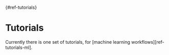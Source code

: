 [](){#ref-tutorials}
# Tutorials

Currently there is one set of tutorials, for [machine learning workflows][ref-tutorials-ml].
